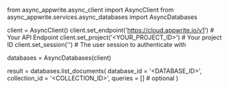 from async_appwrite.async_client import AsyncClient
from async_appwrite.services.async_databases import AsyncDatabases


client = AsyncClient()
client.set_endpoint('https://cloud.appwrite.io/v1') # Your API Endpoint
client.set_project('<YOUR_PROJECT_ID>') # Your project ID
client.set_session('') # The user session to authenticate with

databases = AsyncDatabases(client)

result = databases.list_documents(
    database_id = '<DATABASE_ID>',
    collection_id = '<COLLECTION_ID>',
    queries = [] # optional
)
